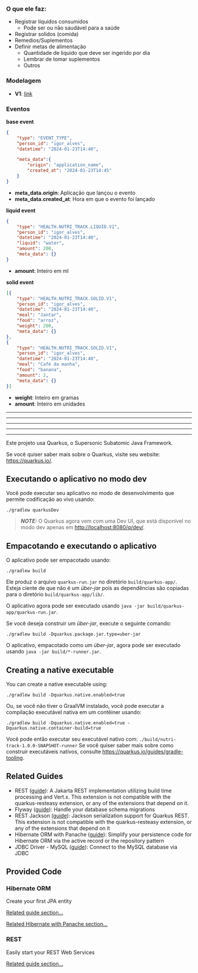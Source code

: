 ### O que ele faz:
- Registrar líquidos consumidos
    - Pode ser ou não saudável para a saúde
- Registrar solidos (comida)
- Remedios/Suplementos
- Definir metas de alimentação
    - Quantidade de liquido que deve ser ingerido por dia
    - Lembrar de tomar suplementos
    - Outros

### Modelagem
- **V1**: [link](https://dbdiagram.io/d/NutriTrack-v1-6722ad3b2c337ee119f19e44)

### Eventos

__base event__
```json
{
    "type": "EVENT_TYPE",
    "person_id": "igor_alves",
    "datetime": "2024-01-23T14:40",

    "meta_data":{
        "origin": "application_name",
        "created_at": "2024-01-23T14:45"
    }
}
```
- **meta_data.origin**: Aplicação que lançou o evento
- **meta_data.created_at**: Hora em que o evento foi lançado

__liquid event__
```json
{
    "type": "HEALTH.NUTRI_TRACK.LIQUID.V1",
    "person_id": "igor_alves",
    "datetime": "2024-01-23T14:40",
    "liquid": "water",
    "amount": 200,
    "meta_data": {}
}
```
- **amount**: Inteiro em ml

__solid event__
```json
[{
    "type": "HEALTH.NUTRI_TRACK.SOLID.V1",
    "person_id": "igor_alves",
    "datetime": "2024-01-23T14:40",
    "meal": "Jantar",
    "food": "arroz",
    "weight": 200,
    "meta_data": {}
},
{
    "type": "HEALTH.NUTRI_TRACK.SOLID.V1",
    "person_id": "igor_alves",
    "datetime": "2024-01-23T14:40",
    "meal": "Café da manha",
    "food": "banana",
    "amount": 2,
    "meta_data": {}
}]
```
- **weight**: Inteiro em gramas
- **amount**: Inteiro em unidades


-----
-----
-----
-----
-----

Este projeto usa Quarkus, o Supersonic Subatomic Java Framework.

Se você quiser saber mais sobre o Quarkus, visite seu website: <https://quarkus.io/>.

## Executando o aplicativo no modo dev

Você pode executar seu aplicativo no modo de desenvolvimento que permite codificação ao vivo usando:

```shell script
./gradlew quarkusDev
```

> **_NOTE:_**  O Quarkus agora vem com uma Dev UI, que está disponível no modo dev apenas em <http://localhost:8080/q/dev/>.

## Empacotando e executando o aplicativo

O aplicativo pode ser empacotado usando:

```shell script
./gradlew build
```

Ele produz o arquivo `quarkus-run.jar` no diretório `build/quarkus-app/`.
Esteja ciente de que não é um _über-jar_ pois as dependências são copiadas para o diretório `build/quarkus-app/lib/`.

O aplicativo agora pode ser executado usando `java -jar build/quarkus-app/quarkus-run.jar`.

Se você deseja construir um _über-jar_, execute o seguinte comando:
```shell script
./gradlew build -Dquarkus.package.jar.type=uber-jar
```

O aplicativo, empacotado como um _über-jar_, agora pode ser executado usando `java -jar build/*-runner.jar`.

## Creating a native executable

You can create a native executable using:

```shell script
./gradlew build -Dquarkus.native.enabled=true
```

Ou, se você não tiver o GraalVM instalado, você pode executar a compilação executável nativa em um contêiner usando:

```shell script
./gradlew build -Dquarkus.native.enabled=true -Dquarkus.native.container-build=true
```

Você pode então executar seu executável nativo com: `./build/nutri-track-1.0.0-SNAPSHOT-runner`
Se você quiser saber mais sobre como construir executáveis nativos, consulte <https://quarkus.io/guides/gradle-tooling>.

## Related Guides

- REST ([guide](https://quarkus.io/guides/rest)): A Jakarta REST implementation utilizing build time processing and Vert.x. This extension is not compatible with the quarkus-resteasy extension, or any of the extensions that depend on it.
- Flyway ([guide](https://quarkus.io/guides/flyway)): Handle your database schema migrations
- REST Jackson ([guide](https://quarkus.io/guides/rest#json-serialisation)): Jackson serialization support for Quarkus REST. This extension is not compatible with the quarkus-resteasy extension, or any of the extensions that depend on it
- Hibernate ORM with Panache ([guide](https://quarkus.io/guides/hibernate-orm-panache)): Simplify your persistence code for Hibernate ORM via the active record or the repository pattern
- JDBC Driver - MySQL ([guide](https://quarkus.io/guides/datasource)): Connect to the MySQL database via JDBC

## Provided Code

### Hibernate ORM

Create your first JPA entity

[Related guide section...](https://quarkus.io/guides/hibernate-orm)

[Related Hibernate with Panache section...](https://quarkus.io/guides/hibernate-orm-panache)


### REST

Easily start your REST Web Services

[Related guide section...](https://quarkus.io/guides/getting-started-reactive#reactive-jax-rs-resources)
